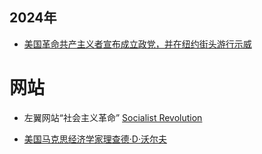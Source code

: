 ## 2024年

- [美国革命共产主义者宣布成立政党，并在纽约街头游行示威](https://mp.weixin.qq.com/s/7WB6BCSFQSJuETU2P0s5vw)

# 网站

- 左翼网站“社会主义革命” [Socialist Revolution]()

- [美国马克思经济学家理查德·D·沃尔夫](https://www.rdwolff.com/)
